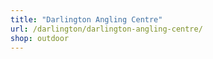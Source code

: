 ```yaml
---
title: "Darlington Angling Centre"
url: /darlington/darlington-angling-centre/
shop: outdoor
---
```

